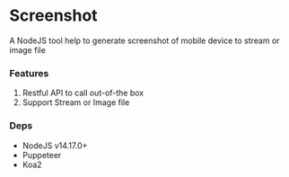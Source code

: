 Screenshot 
==========

A NodeJS tool help to generate screenshot of mobile device to stream or image file

### Features
1. Restful API to call out-of-the box
2. Support Stream or Image file


### Deps
* NodeJS v14.17.0+
* Puppeteer
* Koa2